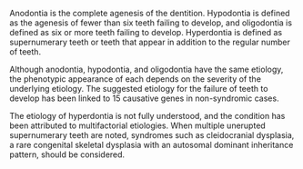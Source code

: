 Anodontia is the complete agenesis of the dentition. Hypodontia is defined as the agenesis of fewer than six teeth failing to develop, and oligodontia is defined as six or more teeth failing to develop. Hyperdontia is defined as supernumerary teeth or teeth that appear in addition to the regular number of teeth.

Although anodontia, hypodontia, and oligodontia have the same etiology, the phenotypic appearance of each depends on the severity of the underlying etiology. The suggested etiology for the failure of teeth to develop has been linked to 15 causative genes in non-syndromic cases.

The etiology of hyperdontia is not fully understood, and the condition has been attributed to multifactorial etiologies. When multiple unerupted supernumerary teeth are noted, syndromes such as cleidocranial dysplasia, a rare congenital skeletal dysplasia with an autosomal dominant inheritance pattern, should be considered.